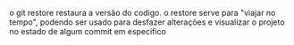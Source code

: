 o git restore restaura a versão do codigo. o restore serve para "viajar no tempo", podendo ser usado para desfazer alterações e visualizar o projeto no estado de algum commit em especifico
